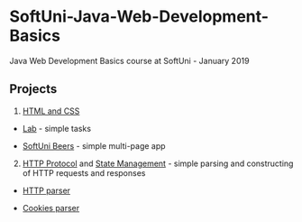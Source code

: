 # SoftUni-Java-Web-Development-Basics
Java Web Development Basics course at SoftUni - January 2019

## Projects
1. [HTML and CSS](https://github.com/DanielBaykov0/SoftUni-Java-Web-Development-Basics/tree/main/01.%20Web%20Fundamentals%20Introduction%20-%20HTML%20and%20CSS)

* [Lab](https://github.com/DanielBaykov0/SoftUni-Java-Web-Development-Basics/tree/main/01.%20Web%20Fundamentals%20Introduction%20-%20HTML%20and%20CSS/Lab) - simple tasks

* [SoftUni Beers](https://github.com/DanielBaykov0/SoftUni-Java-Web-Development-Basics/tree/main/01.%20Web%20Fundamentals%20Introduction%20-%20HTML%20and%20CSS/Exercise) - simple multi-page app

2. [HTTP Protocol](https://github.com/DanielBaykov0/SoftUni-Java-Web-Development-Basics/tree/main/02.%20HTTP%20Protocol) and [State Management](https://github.com/Martin-BG/SoftUni-Java-Web-Development-Basics-Jan-2019/tree/master/03.%20State%20Management) - simple parsing and constructing of HTTP requests and responses

* [HTTP parser](https://github.com/DanielBaykov0/SoftUni-Java-Web-Development-Basics/tree/main/02.%20HTTP%20Protocol/Exercise/02.%20Improved%20HTTP%20Parser/src)

* [Cookies parser](https://github.com/Martin-BG/SoftUni-Java-Web-Development-Basics-Jan-2019/tree/master/03.%20State%20Management/Exercises/02.%20Improved%20HTTP%20Cookies%20Parser/src/improvedhttpcookiesparser)